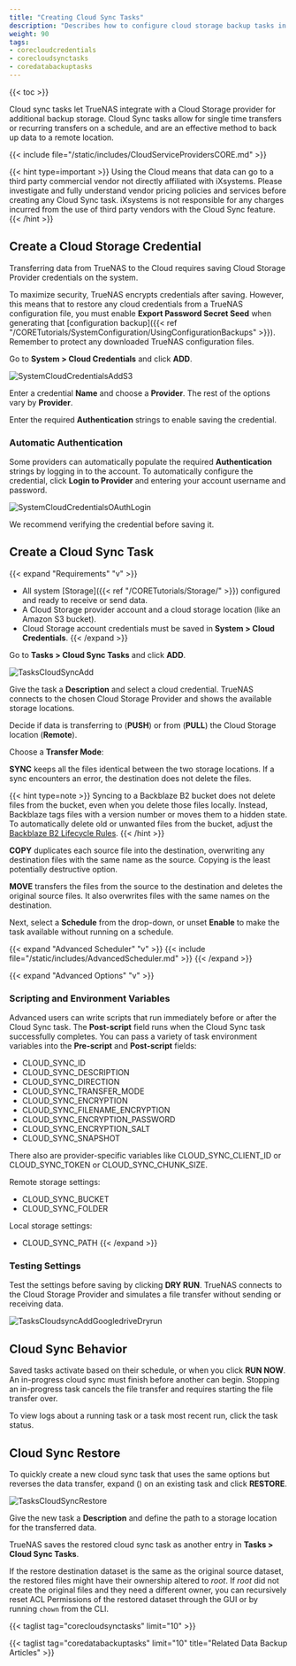 ```yaml
---
title: "Creating Cloud Sync Tasks"
description: "Describes how to configure cloud storage backup tasks in TrueNAS CORE."
weight: 90
tags:
- corecloudcredentials
- corecloudsynctasks
- coredatabackuptasks
---
```


{{< toc >}}

Cloud sync tasks let TrueNAS integrate with a Cloud Storage provider for additional backup storage.
Cloud Sync tasks allow for single time transfers or recurring transfers on a schedule, and are an effective method to back up data to a remote location.

{{< include file="/static/includes/CloudServiceProvidersCORE.md" >}}

{{< hint type=important >}}
Using the Cloud means that data can go to a third party commercial vendor not directly affiliated with iXsystems.
Please investigate and fully understand vendor pricing policies and services before creating any Cloud Sync task.
iXsystems is not responsible for any charges incurred from the use of third party vendors with the Cloud Sync feature.
{{< /hint >}}

## Create a Cloud Storage Credential

Transferring data from TrueNAS to the Cloud requires saving Cloud Storage Provider credentials on the system.

To maximize security, TrueNAS encrypts credentials after saving.
However, this means that to restore any cloud credentials from a TrueNAS configuration file, you must enable **Export Password Secret Seed** when generating that [configuration backup]({{< ref "/CORETutorials/SystemConfiguration/UsingConfigurationBackups" >}}).
Remember to protect any downloaded TrueNAS configuration files.

Go to **System > Cloud Credentials** and click **ADD**.

![SystemCloudCredentialsAddS3](/images/CORE/12.0/SystemCloudCredentialsAddS3.png "Adding new Cloud Credential: S3")

Enter a credential **Name** and choose a **Provider**.
The rest of the options vary by **Provider**.

Enter the required **Authentication** strings to enable saving the credential.

### Automatic Authentication

Some providers can automatically populate the required **Authentication** strings by logging in to the account.
To automatically configure the credential, click **Login to Provider** and entering your account username and password.

![SystemCloudCredentialsOAuthLogin](/images/CORE/12.0/SystemCloudCredentialsOAuthLogin.png "Cloud Provider OAuth Login")

We recommend verifying the credential before saving it.

## Create a Cloud Sync Task

{{< expand "Requirements" "v" >}}
* All system [Storage]({{< ref "/CORETutorials/Storage/" >}}) configured and ready to receive or send data.
* A Cloud Storage provider account and a cloud storage location (like an Amazon S3 bucket).
* Cloud Storage account credentials must be saved in **System > Cloud Credentials**.
{{< /expand >}}

Go to **Tasks > Cloud Sync Tasks** and click **ADD**.

![TasksCloudSyncAdd](/images/CORE/12.0/TasksCloudSyncAdd.png "Creating a Cloud Sync Task")

Give the task a **Description** and select a cloud credential.
TrueNAS connects to the chosen Cloud Storage Provider and shows the available storage locations.

Decide if data is transferring to (**PUSH**) or from (**PULL**) the Cloud Storage location (**Remote**).

Choose a **Transfer Mode**:

**SYNC** keeps all the files identical between the two storage locations. If a sync encounters an error, the destination does not delete the files.

{{< hint type=note >}}
Syncing to a Backblaze B2 bucket does not delete files from the bucket, even when you delete those files locally.
Instead, Backblaze tags files with a version number or moves them to a hidden state.
To automatically delete old or unwanted files from the bucket, adjust the [Backblaze B2 Lifecycle Rules](https://www.backblaze.com/blog/backblaze-b2-lifecycle-rules/).
{{< /hint >}}

**COPY** duplicates each source file into the destination, overwriting any destination files with the same name as the source.
Copying is the least potentially destructive option.

**MOVE** transfers the files from the source to the destination and deletes the original source files.
It also overwrites files with the same names on the destination.

Next, select a **Schedule** from the drop-down, or unset **Enable** to make the task available without running on a schedule.

{{< expand "Advanced Scheduler" "v" >}}
{{< include file="/static/includes/AdvancedScheduler.md" >}}
{{< /expand >}}

{{< expand "Advanced Options" "v" >}}
### Scripting and Environment Variables

Advanced users can write scripts that run immediately before or after the Cloud Sync task.
The **Post-script** field runs when the Cloud Sync task successfully completes.
You can pass a variety of task environment variables into the **Pre-script** and **Post-script** fields:

* CLOUD_SYNC_ID
* CLOUD_SYNC_DESCRIPTION
* CLOUD_SYNC_DIRECTION
* CLOUD_SYNC_TRANSFER_MODE
* CLOUD_SYNC_ENCRYPTION
* CLOUD_SYNC_FILENAME_ENCRYPTION
* CLOUD_SYNC_ENCRYPTION_PASSWORD
* CLOUD_SYNC_ENCRYPTION_SALT
* CLOUD_SYNC_SNAPSHOT

There also are provider-specific variables like CLOUD_SYNC_CLIENT_ID or CLOUD_SYNC_TOKEN or CLOUD_SYNC_CHUNK_SIZE.

Remote storage settings:
* CLOUD_SYNC_BUCKET
* CLOUD_SYNC_FOLDER

Local storage settings:
* CLOUD_SYNC_PATH
{{< /expand >}}

### Testing Settings

Test the settings before saving by clicking **DRY RUN**.
TrueNAS connects to the Cloud Storage Provider and simulates a file transfer without sending or receiving data.

![TasksCloudsyncAddGoogledriveDryrun](/images/CORE/12.0/TasksCloudsyncAddGoogledriveDryrun.png "Example: Google Drive Test")

## Cloud Sync Behavior

Saved tasks activate based on their schedule, or when you click **RUN NOW**.
An in-progress cloud sync must finish before another can begin.
Stopping an in-progress task cancels the file transfer and requires starting the file transfer over.

To view logs about a running task or a task most recent run, click the task status.

## Cloud Sync Restore

To quickly create a new cloud sync task that uses the same options but reverses the data transfer, expand (<i class="fa fa-chevron-right"></i>) on an existing task and click **RESTORE**.

![TasksCloudSyncRestore](/images/CORE/12.0/TasksCloudSyncRestore.png "Cloud Sync Restore")

Give the new task a **Description** and define the path to a storage location for the transferred data.

TrueNAS saves the restored cloud sync task as another entry in **Tasks > Cloud Sync Tasks**.

If the restore destination dataset is the same as the original source dataset, the restored files might have their ownership altered to _root_. If  _root_ did not create the original files and they need a different owner, you can recursively reset ACL Permissions of the restored dataset through the GUI or by running `chown` from the CLI.

{{< taglist tag="corecloudsynctasks" limit="10" >}}

{{< taglist tag="coredatabackuptasks" limit="10" title="Related Data Backup Articles" >}}
